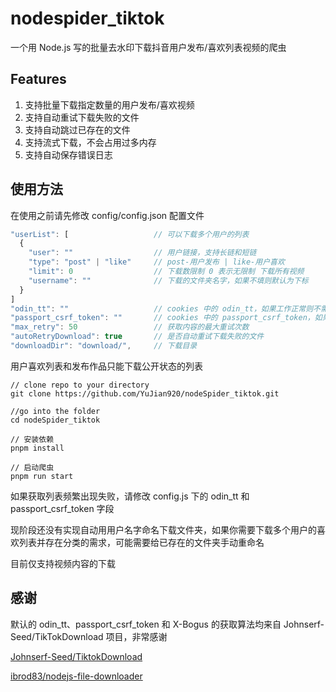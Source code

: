 # nodespider_tiktok

一个用 Node.js 写的批量去水印下载抖音用户发布/喜欢列表视频的爬虫

## Features

1. 支持批量下载指定数量的用户发布/喜欢视频
2. 支持自动重试下载失败的文件
3. 支持自动跳过已存在的文件
4. 支持流式下载，不会占用过多内存
5. 支持自动保存错误日志

## 使用方法

在使用之前请先修改 config/config.json 配置文件

```js
"userList": [                   // 可以下载多个用户的列表
  {
    "user": ""                  // 用户链接，支持长链和短链
    "type": "post" | "like"     // post-用户发布 | like-用户喜欢
    "limit": 0                  // 下载数限制 0 表示无限制 下载所有视频
    "username": ""              // 下载的文件夹名字，如果不填则默认为下标
  }
]
"odin_tt": ""                   // cookies 中的 odin_tt，如果工作正常则不需要修改
"passport_csrf_token": ""       // cookies 中的 passport_csrf_token，如果工作正常则不需要修改
"max_retry": 50                 // 获取内容的最大重试次数
"autoRetryDownload": true       // 是否自动重试下载失败的文件
"downloadDir": "download/",     // 下载目录
```

用户喜欢列表和发布作品只能下载公开状态的列表

```
// clone repo to your directory
git clone https://github.com/YuJian920/nodeSpider_tiktok.git

//go into the folder
cd nodeSpider_tiktok

// 安装依赖
pnpm install

// 启动爬虫
pnpm run start
```

如果获取列表频繁出现失败，请修改 config.js 下的 odin_tt 和 passport_csrf_token 字段

现阶段还没有实现自动用用户名字命名下载文件夹，如果你需要下载多个用户的喜欢列表并存在分类的需求，可能需要给已存在的文件夹手动重命名

目前仅支持视频内容的下载

## 感谢

默认的 odin_tt、passport_csrf_token 和 X-Bogus 的获取算法均来自 Johnserf-Seed/TikTokDownload 项目，非常感谢

[Johnserf-Seed/TiktokDownload](https://github.com/Johnserf-Seed/TikTokDownload)

[ibrod83/nodejs-file-downloader](https://github.com/ibrod83/nodejs-file-downloader)
